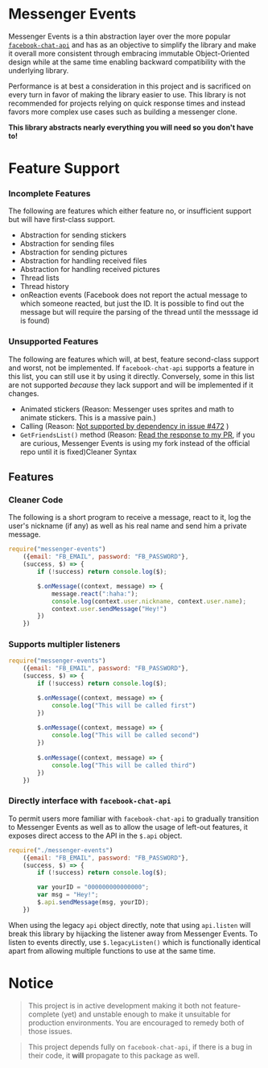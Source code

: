 # Messenger Events

Messenger Events is a thin abstraction layer over the more popular [`facebook-chat-api`](https://github.com/Schmavery/facebook-chat-api/) and has as an objective to simplify the library and make it overall more consistent through embracing immutable Object-Oriented design while at the same time enabling backward compatibility with the underlying library.

Performance is at best a consideration in this project and is sacrificed on every turn in favor of making the library easier to use. This library is not recommended for projects relying on quick response times and instead favors more complex use cases such as building a messenger clone.

**This library abstracts nearly everything you will need so you don't have to!**

# Feature Support

### Incomplete Features

The following are features which either feature no, or insufficient support but will have first-class support.

- Abstraction for sending stickers
- Abstraction for sending files
- Abstraction for sending pictures
- Abstraction for handling received files
- Abstraction for handling received pictures
- Thread lists
- Thread history
- onReaction events (Facebook does not report the actual message to which someone reacted, but just the ID. It is possible to find out the message but will require the parsing of the thread until the messsage id is found)

### Unsupported Features

The following are features which will, at best, feature second-class support and worst, not be implemented. If `facebook-chat-api` supports a feature in this list, you can still use it by using it directly. Conversely, some in this list are not supported *because* they lack support and will be implemented if it changes.

- Animated stickers (Reason: Messenger uses sprites and math to animate stickers. This is a massive pain.)
- Calling (Reason: [Not supported by dependency in issue #472](https://github.com/Schmavery/facebook-chat-api/issues/472) )
- `GetFriendsList()` method (Reason: [Read the response to my PR](https://github.com/Schmavery/facebook-chat-api/pull/536), if you are curious, Messenger Events is using my fork instead of the official repo until it is fixed)Cleaner Syntax

## Features

### Cleaner Code  
The following is a short program to receive a message, react to it, log the user's nickname (if any) as well as his real name and send him a private message.

```js
require("messenger-events")
    ({email: "FB_EMAIL", password: "FB_PASSWORD"},
    (success, $) => {
        if (!success) return console.log($);

        $.onMessage((context, message) => {
            message.react(":haha:");
            console.log(context.user.nickname, context.user.name);
            context.user.sendMessage("Hey!")
        })
    })
```
### Supports multipler listeners
```js
require("messenger-events")
    ({email: "FB_EMAIL", password: "FB_PASSWORD"},
    (success, $) => {
        if (!success) return console.log($);

        $.onMessage((context, message) => {
            console.log("This will be called first")
        })
        
        $.onMessage((context, message) => {
            console.log("This will be called second")
        })
        
        $.onMessage((context, message) => {
            console.log("This will be called third")
        })
    })
```

### Directly interface with `facebook-chat-api`

To permit users more familiar with `facebook-chat-api` to gradually transition to Messenger Events as well as to allow the usage of left-out features, it exposes direct access to the API in the `$.api` object.

```js
require("./messenger-events")
    ({email: "FB_EMAIL", password: "FB_PASSWORD"},
    (success, $) => {
        if (!success) return console.log($);

        var yourID = "000000000000000";
        var msg = "Hey!";
        $.api.sendMessage(msg, yourID);
    })
```

When using the legacy `api` object directly, note that using `api.listen` will break this library by hijacking the listener away from Messenger Events. To listen to events directly, use `$.legacyListen()` which is functionally identical apart from allowing multiple functions to use at the same time.

# Notice

> This project is in active development making it both not feature-complete (yet) and unstable enough to make it unsuitable for production environments. You are encouraged to remedy both of those issues.

> This project depends fully on `facebook-chat-api`, if there is a bug in their code, it **will** propagate to this package as well.
